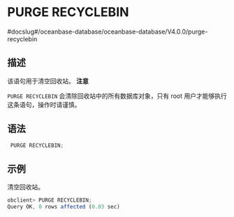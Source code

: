 PURGE RECYCLEBIN 
=====================================
#docslug#/oceanbase-database/oceanbase-database/V4.0.0/purge-recyclebin


描述 
-----------------------

该语句用于清空回收站。
**注意**



`PURGE RECYCLEBIN` 会清除回收站中的所有数据库对象，只有 root 用户才能够执行这条语句，操作时请谨慎。

语法 
-----------------------

```javascript
 PURGE RECYCLEBIN;
```



示例 
-----------------------

清空回收站。

```javascript
obclient> PURGE RECYCLEBIN;
Query OK, 0 rows affected (0.03 sec)
```


